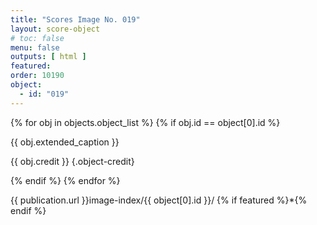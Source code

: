 ```yaml
---
title: "Scores Image No. 019"
layout: score-object
# toc: false
menu: false
outputs: [ html ]
featured: 
order: 10190
object:
  - id: "019"
---
```


{% for obj in objects.object_list %}
{% if obj.id == object[0].id %}

{{ obj.extended_caption }}

{{ obj.credit }} {.object-credit}

{% endif %}
{% endfor %}

<div class="object-credit object-url is-print-only">

{{ publication.url }}image-index/{{ object[0].id }}/ {% if featured %}*{% endif %}

</div>
